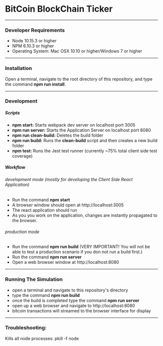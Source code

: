 # BitCoin BlockChain Ticker

----

### Developer Requirements
+ Node 10.15.3 or higher  
+ NPM 6.10.3 or higher  
+ Operating System: Mac OSX 10.10 or higher/Windows 7 or higher  

----

### Installation
Open a terminal, navigate to the root directory of this repository, and type the command **npm run install**.

----

### Development
##### Scripts
+ **npm start:** Starts webpack dev server on localhost port 3005
+ **npm run server:** Starts the Application Server on localhost port 8080
+ **npm run clean-build:** Deletes the build folder
+ **npm run build:** Runs the **clean-build** script and then creates a new build folder
+ **npm test:** Runs the Jest test runner (currently ~75% total client side test coverage)

##### Workflow
###### development mode (mostly for developing the Client Side React Application)
- Run the command **npm start**
- A browser window should open at http://localhost:3005
- The react application should run
- As you you work on the application, changes are instantly propagated to the browser.

###### production mode
- Run the command **npm run build** (VERY IMPORTANT! You will not be able to test a production scenario if you don not run a build first.)
- Run the command **npm run server**
- Open a web browser window at http://localhost:8080

----

### Running The Simulation
- open a terminal and navigate to this repository's directory
- type the command **npm run build**
- once the build is completed type the command **npm run server**
- open up a web browser and navigate to http://localhost:8080
- bitcoin transactions will streamed to the browser interface for display

----

### Troubleshooting:
Kills all node processes: pkill -f node  
